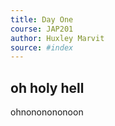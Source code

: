 ```yaml
---
title: Day One
course: JAP201 
author: Huxley Marvit
source: #index
---
```


## **oh holy hell**

ohnononononoon


